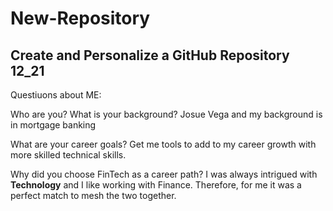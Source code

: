 # New-Repository
Create and Personalize a GitHub Repository 12_21
---
Questiuons about ME: 

Who are you? What is your background?
Josue Vega and my background is in mortgage banking

What are your career goals?
Get me tools to add to my career growth with more skilled technical skills.

Why did you choose FinTech as a career path?
I was always intrigued with **Technology** and I like working with Finance. Therefore, for me it was a perfect match to mesh the two together.

